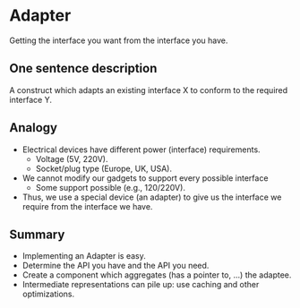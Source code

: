 # Adapter

Getting the interface you want from the interface you have.

## One sentence description

A construct which adapts an existing interface X to conform to the required interface Y.

## Analogy

- Electrical devices have different power (interface) requirements.
  - Voltage (5V, 220V).
  - Socket/plug type (Europe, UK, USA).
- We cannot modify our gadgets to support every possible interface
  - Some support possible (e.g., 120/220V).
- Thus, we use a special device (an adapter) to give us the interface we require from the interface we have.

## Summary

- Implementing an Adapter is easy.
- Determine the API you have and the API you need.
- Create a component which aggregates (has a pointer to, ...) the adaptee.
- Intermediate representations can pile up: use caching and other optimizations.
